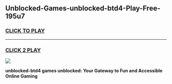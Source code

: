 
## Unblocked-Games-unblocked-btd4-Play-Free-195u7
<h3>
<a href="https://premium76.site?title=unblocked-btd4&ref=15A">CLICK TO PLAY</a></h3>
<hr>

<h3>
<a href="https://premium76.site?title=unblocked-btd4&ref=15A">CLICK 2 PLAY</a>
  
</h3>

<a href="https://premium76.site?title=unblocked-btd4&ref=15A"><img src="https://clearcache.store/games.png"></a>


**unblocked-btd4 games unblocked: Your Gateway to Fun and Accessible Online Gaming**
